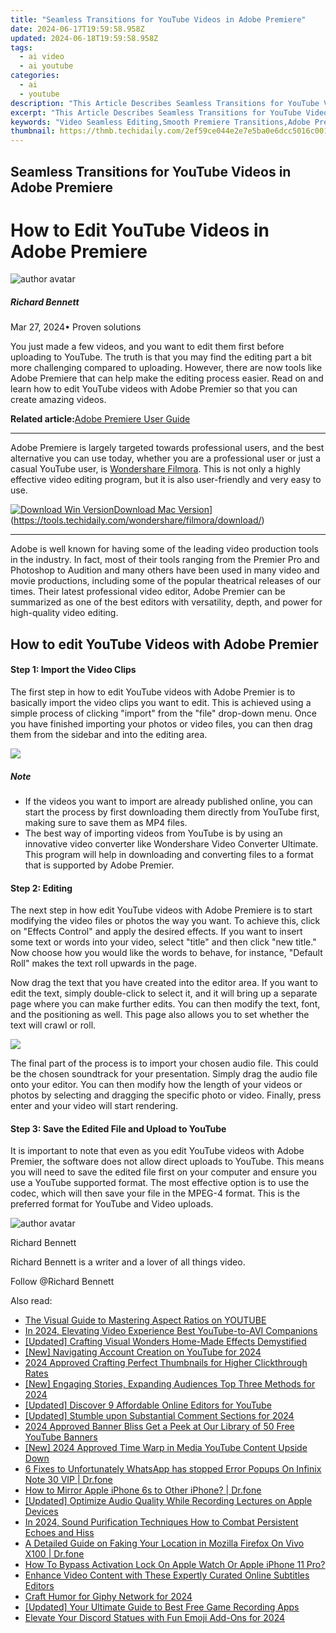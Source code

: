 ```yaml
---
title: "Seamless Transitions for YouTube Videos in Adobe Premiere"
date: 2024-06-17T19:59:58.958Z
updated: 2024-06-18T19:59:58.958Z
tags:
  - ai video
  - ai youtube
categories:
  - ai
  - youtube
description: "This Article Describes Seamless Transitions for YouTube Videos in Adobe Premiere"
excerpt: "This Article Describes Seamless Transitions for YouTube Videos in Adobe Premiere"
keywords: "Video Seamless Editing,Smooth Premiere Transitions,Adobe Premiere Trends,YouTube Video Flows,Easy Premiere Transition,Premiere Switch Effects,Advanced YouTube Editing"
thumbnail: https://thmb.techidaily.com/2ef59ce044e2e7e5ba0e6dcc5016c001910532c3893cef165601b78313e08b44.jpg
---
```


## Seamless Transitions for YouTube Videos in Adobe Premiere

# How to Edit YouTube Videos in Adobe Premiere

![author avatar](https://images.wondershare.com/filmora/article-images/richard-bennett.jpg)

##### Richard Bennett

 Mar 27, 2024• Proven solutions

 You just made a few videos, and you want to edit them first before uploading to YouTube. The truth is that you may find the editing part a bit more challenging compared to uploading. However, there are now tools like Adobe Premiere that can help make the editing process easier. Read on and learn how to edit YouTube videos with Adobe Premier so that you can create amazing videos.

**Related article:**[Adobe Premiere User Guide](https://tools.techidaily.com/wondershare/filmora/download/)

---

 Adobe Premiere is largely targeted towards professional users, and the best alternative you can use today, whether you are a professional user or just a casual YouTube user, is [Wondershare Filmora](https://tools.techidaily.com/wondershare/filmora/download/). This is not only a highly effective video editing program, but it is also user-friendly and very easy to use.

[![Download Win Version](https://images.wondershare.com/filmora/guide/download-btn-win.jpg)](https://tools.techidaily.com/wondershare/filmora/download/)[Download Mac Version](https://images.wondershare.com/filmora/guide/download-btn-mac.jpg)](https://tools.techidaily.com/wondershare/filmora/download/)

---

 Adobe is well known for having some of the leading video production tools in the industry. In fact, most of their tools ranging from the Premier Pro and Photoshop to Audition and many others have been used in many video and movie productions, including some of the popular theatrical releases of our times. Their latest professional video editor, Adobe Premier can be summarized as one of the best editors with versatility, depth, and power for high-quality video editing.

## How to edit YouTube Videos with Adobe Premier

#### Step 1: Import the Video Clips

 The first step in how to edit YouTube videos with Adobe Premier is to basically import the video clips you want to edit. This is achieved using a simple process of clicking "import" from the "file" drop-down menu. Once you have finished importing your photos or video files, you can then drag them from the sidebar and into the editing area.

![](https://images.wondershare.com/filmora/article-images/adobe-premiere-interface.jpg)

##### Note

* If the videos you want to import are already published online, you can start the process by first downloading them directly from YouTube first, making sure to save them as MP4 files.
* The best way of importing videos from YouTube is by using an innovative video converter like Wondershare Video Converter Ultimate. This program will help in downloading and converting files to a format that is supported by Adobe Premier.

#### Step 2: Editing

 The next step in how edit YouTube videos with Adobe Premiere is to start modifying the video files or photos the way you want. To achieve this, click on "Effects Control" and apply the desired effects. If you want to insert some text or words into your video, select "title" and then click "new title." Now choose how you would like the words to behave, for instance, "Default Roll" makes the text roll upwards in the page.

 Now drag the text that you have created into the editor area. If you want to edit the text, simply double-click to select it, and it will bring up a separate page where you can make further edits. You can then modify the text, font, and the positioning as well. This page also allows you to set whether the text will crawl or roll.

![](https://images.wondershare.com/filmora/article-images/add-text-with-premiere-pro-3.jpg)

 The final part of the process is to import your chosen audio file. This could be the chosen soundtrack for your presentation. Simply drag the audio file onto your editor. You can then modify how the length of your videos or photos by selecting and dragging the specific photo or video. Finally, press enter and your video will start rendering.

#### Step 3: Save the Edited File and Upload to YouTube

 It is important to note that even as you edit YouTube videos with Adobe Premier, the software does not allow direct uploads to YouTube. This means you will need to save the edited file first on your computer and ensure you use a YouTube supported format. The most effective option is to use the  codec, which will then save your file in the MPEG-4 format. This is the preferred format for YouTube and Video uploads.

![author avatar](https://images.wondershare.com/filmora/article-images/richard-bennett.jpg)

Richard Bennett

Richard Bennett is a writer and a lover of all things video.

Follow @Richard Bennett


<ins class="adsbygoogle"
     style="display:block"
     data-ad-format="autorelaxed"
     data-ad-client="ca-pub-7571918770474297"
     data-ad-slot="1223367746"></ins>



<ins class="adsbygoogle"
     style="display:block"
     data-ad-client="ca-pub-7571918770474297"
     data-ad-slot="8358498916"
     data-ad-format="auto"
     data-full-width-responsive="true"></ins>

<span class="atpl-alsoreadstyle">Also read:</span>
<div><ul>
<li><a href="https://youtube-lab.techidaily.com/isual-guide-to-mastering-aspect-ratios-on-youtube/"><u>The Visual Guide to Mastering Aspect Ratios on YOUTUBE</u></a></li>
<li><a href="https://youtube-lab.techidaily.com/24-elevating-video-experience-best-youtube-to-avi-companions/"><u>In 2024, Elevating Video Experience  Best YouTube-to-AVI Companions</u></a></li>
<li><a href="https://youtube-lab.techidaily.com/ed-crafting-visual-wonders-home-made-effects-demystified/"><u>[Updated] Crafting Visual Wonders  Home-Made Effects Demystified</u></a></li>
<li><a href="https://youtube-lab.techidaily.com/avigating-account-creation-on-youtube-for-2024/"><u>[New] Navigating Account Creation on YouTube for 2024</u></a></li>
<li><a href="https://youtube-lab.techidaily.com/approved-crafting-perfect-thumbnails-for-higher-clickthrough-rates/"><u>2024 Approved  Crafting Perfect Thumbnails for Higher Clickthrough Rates</u></a></li>
<li><a href="https://youtube-lab.techidaily.com/ngaging-stories-expanding-audiences-top-three-methods-for-2024/"><u>[New] Engaging Stories, Expanding Audiences  Top Three Methods for 2024</u></a></li>
<li><a href="https://youtube-lab.techidaily.com/ed-discover-9-affordable-online-editors-for-youtube/"><u>[Updated] Discover 9 Affordable Online Editors for YouTube</u></a></li>
<li><a href="https://youtube-lab.techidaily.com/ed-stumble-upon-substantial-comment-sections-for-2024/"><u>[Updated] Stumble upon Substantial Comment Sections for 2024</u></a></li>
<li><a href="https://youtube-lab.techidaily.com/approved-banner-bliss-get-a-peek-at-our-library-of-50-free-youtube-banners/"><u>2024 Approved  Banner Bliss  Get a Peek at Our Library of 50 Free YouTube Banners</u></a></li>
<li><a href="https://youtube-lab.techidaily.com/024-approved-time-warp-in-media-youtube-content-upside-down/"><u>[New] 2024 Approved  Time Warp in Media  YouTube Content Upside Down</u></a></li>
<li><a href="https://howto.techidaily.com/6-fixes-to-unfortunately-whatsapp-has-stopped-error-popups-on-infinix-note-30-vip-drfone-by-drfone-fix-android-problems-fix-android-problems/"><u>6 Fixes to Unfortunately WhatsApp has stopped Error Popups On Infinix Note 30 VIP | Dr.fone</u></a></li>
<li><a href="https://screen-mirror.techidaily.com/how-to-mirror-apple-iphone-6s-to-other-iphone-drfone-by-drfone-ios/"><u>How to Mirror Apple iPhone 6s to Other iPhone? | Dr.fone</u></a></li>
<li><a href="https://screen-activity-recording.techidaily.com/updated-optimize-audio-quality-while-recording-lectures-on-apple-devices/"><u>[Updated] Optimize Audio Quality While Recording Lectures on Apple Devices</u></a></li>
<li><a href="https://audio-editing.techidaily.com/in-2024-sound-purification-techniques-how-to-combat-persistent-echoes-and-hiss/"><u>In 2024, Sound Purification Techniques How to Combat Persistent Echoes and Hiss</u></a></li>
<li><a href="https://location-fake.techidaily.com/a-detailed-guide-on-faking-your-location-in-mozilla-firefox-on-vivo-x100-drfone-by-drfone-virtual-android/"><u>A Detailed Guide on Faking Your Location in Mozilla Firefox On Vivo X100 | Dr.fone</u></a></li>
<li><a href="https://activate-lock.techidaily.com/how-to-bypass-activation-lock-on-apple-watch-or-apple-iphone-11-pro-by-drfone-ios/"><u>How To Bypass Activation Lock On Apple Watch Or Apple iPhone 11 Pro?</u></a></li>
<li><a href="https://extra-information.techidaily.com/enhance-video-content-with-these-expertly-curated-online-subtitles-editors/"><u>Enhance Video Content with These Expertly Curated Online Subtitles Editors</u></a></li>
<li><a href="https://extra-resources.techidaily.com/craft-humor-for-giphy-network-for-2024/"><u>Craft Humor for Giphy Network for 2024</u></a></li>
<li><a href="https://screen-capture.techidaily.com/updated-your-ultimate-guide-to-best-free-game-recording-apps/"><u>[Updated] Your Ultimate Guide to Best Free Game Recording Apps</u></a></li>
<li><a href="https://discord-videos.techidaily.com/elevate-your-discord-statues-with-fun-emoji-add-ons-for-2024/"><u>Elevate Your Discord Statues with Fun Emoji Add-Ons for 2024</u></a></li>
</ul></div>
